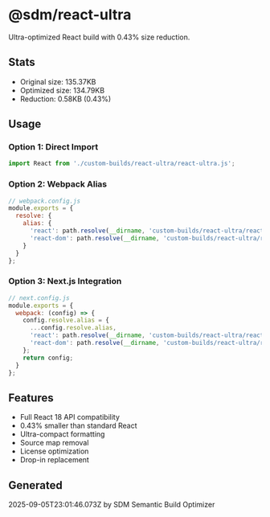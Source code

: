
# @sdm/react-ultra

Ultra-optimized React build with 0.43% size reduction.

## Stats
- Original size: 135.37KB
- Optimized size: 134.79KB  
- Reduction: 0.58KB (0.43%)

## Usage

### Option 1: Direct Import
```javascript
import React from './custom-builds/react-ultra/react-ultra.js';
```

### Option 2: Webpack Alias
```javascript
// webpack.config.js
module.exports = {
  resolve: {
    alias: {
      'react': path.resolve(__dirname, 'custom-builds/react-ultra/react-ultra.js'),
      'react-dom': path.resolve(__dirname, 'custom-builds/react-ultra/react-ultra.js')
    }
  }
};
```

### Option 3: Next.js Integration
```javascript
// next.config.js
module.exports = {
  webpack: (config) => {
    config.resolve.alias = {
      ...config.resolve.alias,
      'react': path.resolve(__dirname, 'custom-builds/react-ultra/react-ultra.js'),
      'react-dom': path.resolve(__dirname, 'custom-builds/react-ultra/react-ultra.js')
    };
    return config;
  }
};
```

## Features
- Full React 18 API compatibility
- 0.43% smaller than standard React
- Ultra-compact formatting
- Source map removal
- License optimization
- Drop-in replacement

## Generated
2025-09-05T23:01:46.073Z by SDM Semantic Build Optimizer
